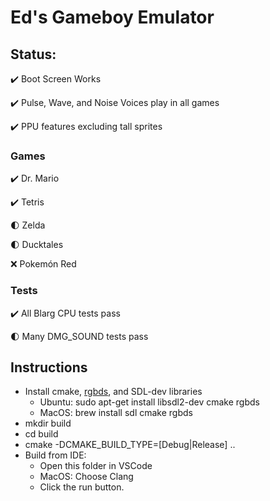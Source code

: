 # Ed's Gameboy Emulator

## Status:

✔️ Boot Screen Works

✔️ Pulse, Wave, and Noise Voices play in all games

✔️ PPU features excluding tall sprites

### Games
✔️ Dr. Mario

✔️ Tetris

🌓 Zelda

🌓 Ducktales

❌ Pokemón Red

### Tests

✔️ All Blarg CPU tests pass

🌓 Many DMG_SOUND tests pass

## Instructions
* Install cmake, [rgbds](https://github.com/gbdev/rgbds), and SDL-dev libraries
  * Ubuntu: sudo apt-get install libsdl2-dev cmake rgbds
  * MacOS: brew install sdl cmake rgbds
* mkdir build
* cd build
* cmake -DCMAKE_BUILD_TYPE=[Debug|Release] ..
* Build from IDE: 
  * Open this folder in VSCode
  * MacOS: Choose Clang
  * Click the run button.
